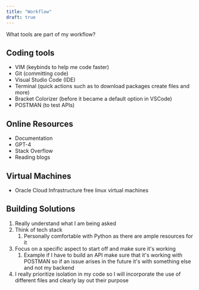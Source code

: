 ```yaml
---
title: "Workflow"
draft: true
---
```


What tools are part of my workflow?

## Coding tools

- VIM (keybinds to help me code faster)
- Git (committing code)
- Visual Studio Code (IDE)
- Terminal (quick actions such as to download packages create files and more)
- Bracket Colorizer (before it became a default option in VSCode)
- POSTMAN (to test APIs)

## Online Resources

- Documentation
- GPT-4
- Stack Overflow
- Reading blogs

## Virtual Machines

- Oracle Cloud Infrastructure free linux virtual machines

## Building Solutions

1. Really understand what I am being asked
2. Think of tech stack
	1. Personally comfortable with Python as there are ample resources for it
3. Focus on a specific aspect to start off and make sure it's working
	1. Example if I have to build an API make sure that it's working with POSTMAN so if an issue arises in the future it's with something else and not my backend
4. I really prioritize isolation in my code so I will incorporate the use of different files and clearly lay out their purpose 

